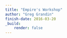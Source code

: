 ```yaml
---
title: "Empire's Workshop"
author: "Greg Grandin"
finish-date: 2016-03-20
_build:
    render: false
---
```


